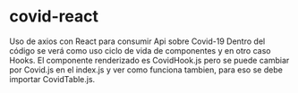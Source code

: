 # covid-react

Uso de axios con React para consumir Api sobre Covid-19
Dentro del código se verá como uso ciclo de vida de componentes y en otro caso Hooks. El componente renderizado es CovidHook.js pero se puede cambiar por Covid.js en el index.js y ver como funciona tambien, para eso se debe importar CovidTable.js.


